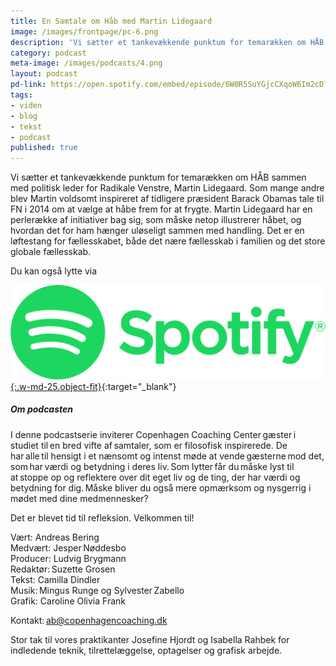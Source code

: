 ```yaml
---
title: En Samtale om Håb med Martin Lidegaard
image: /images/frontpage/pc-6.png
description: 'Vi sætter et tankevækkende punktum for temarækken om HÅB sammen med politisk leder for Radikale Venstre, Martin Lidegaard. Som mange andre blev Martin voldsomt inspireret af tidligere præsident Barack Obamas tale til FN i 2014 om at vælge at håbe frem for at frygte. Martin Lidegaard har en perlerække af initiativer bag sig, som måske netop illustrerer håbet, og hvordan det for ham hænger uløseligt sammen med handling. Det er en løftestang for fællesskabet, både det nære fællesskab i familien og det store globale fællesskab.'
category: podcast
meta-image: /images/podcasts/4.png
layout: podcast
pd-link: https://open.spotify.com/embed/episode/6W0R5SuYGjcCXqoW6Im2cD?utm_source=generator
tags:
- viden
- blog
- tekst
- podcast
published: true
---
```


Vi sætter et tankevækkende punktum for temarækken om HÅB sammen med politisk leder for Radikale Venstre, Martin Lidegaard. Som mange andre blev Martin voldsomt inspireret af tidligere præsident Barack Obamas tale til FN i 2014 om at vælge at håbe frem for at frygte. Martin Lidegaard har en perlerække af initiativer bag sig, som måske netop illustrerer håbet, og hvordan det for ham hænger uløseligt sammen med handling. Det er en løftestang for fællesskabet, både det nære fællesskab i familien og det store globale fællesskab.

Du kan også lytte via

[![Lyt til SamtaleRummet via Spotify](/images/podcasts/spotify.png "Lyt til SamtaleRummet via Spotify"){:.w-md-25.object-fit}](https://open.spotify.com/episode/6W0R5SuYGjcCXqoW6Im2cD){:target="_blank"}

##### Om podcasten

I denne podcastserie inviterer Copenhagen Coaching Center gæster i studiet til en bred vifte af samtaler, som er filosofisk inspirerede. De har alle til hensigt i et nænsomt og intenst møde at vende gæsterne mod det, som har værdi og betydning i deres liv. Som lytter får du måske lyst til at stoppe op og reflektere over dit eget liv og de ting, der har værdi og betydning for dig. Måske bliver du også mere opmærksom og nysgerrig i mødet med dine medmennesker?

Det er blevet tid til refleksion. Velkommen til!  

Vært: Andreas Bering<br>
Medvært: Jesper Nøddesbo<br>
Producer: Ludvig Brygmann<br>
Redaktør: Suzette Grosen<br>
Tekst: Camilla Dindler<br>
Musik: Mingus Runge og Sylvester Zabello<br>
Grafik: Caroline Olivia Frank

Kontakt: ab@copenhagencoaching.dk

Stor tak til vores praktikanter Josefine Hjordt og Isabella Rahbek for indledende teknik, tilrettelæggelse, optagelser og grafisk arbejde.